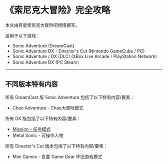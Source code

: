 # 《索尼克大冒险》完全攻略

本文由百度索尼克大冒险吧倾情撰写。

适用于以下游戏：

* Sonic Adventure \(DreamCast\)
* Sonic Adventure DX - Director's Cut \(Nintendo GameCube / PC\)
* Sonic Adventure / DX \(DLC\)  \(XBox Live Arcade / PlayStation Network\)
* Sonic Adventure DX \(PC Steam）

---

## 不同版本特有内容

所有 DreamCast 版 Sonic Adventure 包括了以下特有内容/要素：

* Chao Adventure - Chao大冒险模式

所有 DX 版包括了以下特有内容/要素：

* [Mission - 任务模式](/a-mission-mode)
* Metal Sonic - 可操作人物

所有 Director's Cut 版本包括了以下特有内容/要素：

* Mini Games - 世嘉 Game Gear 怀旧游戏模式 



